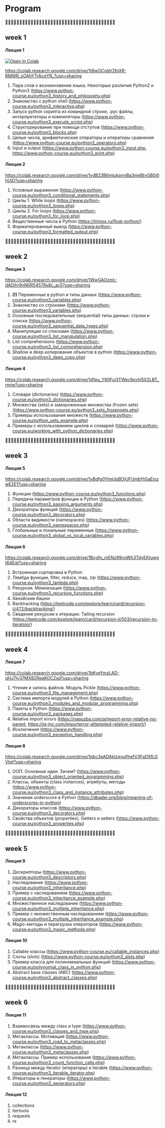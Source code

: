 # Program

🐍🐍🐍🐍🐍🐍🐍🐍🐍🐍🐍🐍🐍🐍🐍🐍🐍🐍🐍🐍🐍🐍🐍🐍🐍🐍🐍🐍🐍🐍🐍🐍🐍🐍🐍🐍🐍🐍🐍

## week 1

   #### Лекция 1
  
  [![Open In Colab](https://colab.research.google.com/assets/colab-badge.svg)](https://colab.research.google.com/github/googlecolab/colabtools/blob/master/notebooks/colab-github-demo.ipynb)
  
  https://colab.research.google.com/drive/1t8wOCobV2foXR-RMWR_sOAhYTrAcqYR_?usp=sharing
  
  1. Пара слов о возникновении языка. Некоторые различия Python2 и Python3
      (https://www.python-course.eu/python3_history_and_philosophy.php)
  2. Знакомство с python shell
      (https://www.python-course.eu/python3_interactive.php)
  3. Запуск python скрипта из командной строки, .pyc файлы, интерпретаторы и компиляторы
      (https://www.python-course.eu/python3_execute_script.php)
  4. Структурирование при помощи отступов
      (https://www.python-course.eu/python3_blocks.php)
  5. Целые числа, арифметические операторы и операторы сравнения
      (https://www.python-course.eu/python3_operators.php)
  6. Input и output
      (https://www.python-course.eu/python3_input.php, https://www.python-course.eu/python3_print.php)

   #### Лекция 2
   
  https://colab.research.google.com/drive/1ydB23B6mlukpnnBa3njeBtvGB0j0hUjD?usp=sharing
  
  1. Условные выражения
      (https://www.python-course.eu/python3_conditional_statements.php)
  2. Циклы 1. While loops
      (https://www.python-course.eu/python3_loops.php)
  3. Циклы 2. For loops
      (https://www.python-course.eu/python3_for_loop.php)
  4. Вещественные числа в Python (https://tirinox.ru/float-python/)
  5. Форматированный вывод
      (https://www.python-course.eu/python3_formatted_output.php)

🐍🐍🐍🐍🐍🐍🐍🐍🐍🐍🐍🐍🐍🐍🐍🐍🐍🐍🐍🐍🐍🐍🐍🐍🐍🐍🐍🐍🐍🐍🐍🐍🐍🐍🐍🐍🐍🐍🐍

## week 2

   #### Лекция 3
   
  https://colab.research.google.com/drive/1WwGAOzmL-dADihr9nN0R54578x8c_ac5?usp=sharing
   
  1. **(!)** Переменные в python и типы данных
      (https://www.python-course.eu/python3_variables.php)
  2. Знакомство со строками
      (https://www.python-course.eu/python3_variables.php)
  3. Основные последовательные (sequential) типы данных: строки и списки
      (https://www.python-course.eu/python3_sequential_data_types.php)
  4. Манипуляции со списками
      (https://www.python-course.eu/python3_list_manipulation.php)
  6. List comprehensions
      (https://www.python-course.eu/python3_list_comprehension.php)
  7. Shallow и deep копирование объектов в python
      (https://www.python-course.eu/python3_deep_copy.php)
 
   #### Лекция 4
   
  https://colab.research.google.com/drive/1d1pu_Y80Fuj3TWec9xyhI5X2LBT_rmiw?usp=sharing
    
  1. Словари (dictionaries)
      (https://www.python-course.eu/python3_dictionaries.php)
  2. Множества (sets) и замороженные множества (frozen sets)
      (https://www.python-course.eu/python3_sets_frozensets.php)
  3. Примеры использования множеств
      (https://www.python-course.eu/python_sets_example.php)
  4. Примеры с использованием циклов и словарей
      (https://www.python-course.eu/working_with_python_dictionaries.php)

🐍🐍🐍🐍🐍🐍🐍🐍🐍🐍🐍🐍🐍🐍🐍🐍🐍🐍🐍🐍🐍🐍🐍🐍🐍🐍🐍🐍🐍🐍🐍🐍🐍🐍🐍🐍🐍🐍🐍

## week 3

   #### Лекция 5
   
  https://colab.research.google.com/drive/1vBdfg0YimUpBOjUFUmbYtGaEiozwE2E1?usp=sharing
  
  1. Функции
      (https://www.python-course.eu/python3_functions.php)
  2. Передача параметров функции в Python
      (https://www.python-course.eu/python3_passing_arguments.php)
  3. Декораторы функций
      (https://www.python-course.eu/python3_decorators.php)
  4. Области видимости (namespaces)
      (https://www.python-course.eu/python3_namespaces.php)
  5. Глобальные и локальные переменные
      (https://www.python-course.eu/python3_global_vs_local_variables.php)   
      
   #### Лекция 6
  
  https://colab.research.google.com/drive/1Bcgfn_mENz99noWh3TdyEKtuwgt64Eqt?usp=sharing
  
  1. Встроенная сортировка в Python
  2. Лямбда функции, filter, reduce, map, zip
      (https://www.python-course.eu/python3_lambda.php)   
  3. Рекурсия. Мемоизация
      (https://www.python-course.eu/python3_recursive_functions.php)
  4. Ханойские башни
  5. Backtracking
      (https://leetcode.com/explore/learn/card/recursion-ii/472/backtracking/)
  6. Сведение рекурсии к итерации. Tailing recursion
      (https://leetcode.com/explore/learn/card/recursion-ii/503/recursion-to-iteration/) 

🐍🐍🐍🐍🐍🐍🐍🐍🐍🐍🐍🐍🐍🐍🐍🐍🐍🐍🐍🐍🐍🐍🐍🐍🐍🐍🐍🐍🐍🐍🐍🐍🐍🐍🐍🐍🐍🐍🐍

## week 4
      
   #### Лекция 7
  
  https://colab.research.google.com/drive/1bKyeYmzLAD-qHJ7ly37MX82ReaKOC2xd?usp=sharing
  
  1. Чтение и запись файлов. Модуль Pickle
      (https://www.python-course.eu/python3_file_management.php)
  2. Система импорта модулей в Python
      (https://www.python-course.eu/python3_modules_and_modular_programming.php)
  3. Пакеты в Python
      (https://www.python-course.eu/python3_packages.php)
  4. Relative import errors
      (https://napuzba.com/a/import-error-relative-no-parent, https://iq-inc.com/importerror-attempted-relative-import/)
  6. Исключения
      (https://www.python-course.eu/python3_exception_handling.php)
   
   #### Лекция 8   
  
  https://colab.research.google.com/drive/1pbc3eADAkIzqyulfhefV3FaD5fLGVtqt?usp=sharing
  
  1. ООП. Основные идеи. Зачем?
      (https://www.python-course.eu/python3_object_oriented_programming.php)
  2. Классы, объекты (class instances), атрибуты, методы
      (https://www.python-course.eu/python3_class_and_instance_attributes.php)
  3. Значения underscore в Python
      (https://dbader.org/blog/meaning-of-underscores-in-python)
  4. Декораторы классов
      (https://www.python-course.eu/python3_decorators.php)
  5. Свойства объектов (properties). Getters и setters
      (https://www.python-course.eu/python3_properties.php)

🐍🐍🐍🐍🐍🐍🐍🐍🐍🐍🐍🐍🐍🐍🐍🐍🐍🐍🐍🐍🐍🐍🐍🐍🐍🐍🐍🐍🐍🐍🐍🐍🐍🐍🐍🐍🐍🐍🐍

## week 5

   #### Лекция 9
 
  1. Дескрипторы
      (https://www.python-course.eu/python3_descriptors.php)
  2. Наследование
      (https://www.python-course.eu/python3_inheritance.php)
  3. Пример с наследованием
      (https://www.python-course.eu/python3_inheritance_example.php)  
  4. Множественное наследование
      (https://www.python-course.eu/python3_multiple_inheritance.php)
  5. Пример с множественным наследованием
      (https://www.python-course.eu/python3_multiple_inheritance_example.php)
  6. Magic-методы и перегрузка операторов
      (https://www.python-course.eu/python3_magic_methods.php)

 
   #### Лекция 10

  1. Callable классы
      (https://www.python-course.eu/callable_instances.php)
  2. Слоты (slots)
      (https://www.python-course.eu/python3_slots.php)
  3. Пример класса для полиномиальных функций
      (https://www.python-course.eu/polynomial_class_in_python.php)  
  4. Abstract base classes (ABC)
      (https://www.python-course.eu/python3_abstract_classes.php)
      
🐍🐍🐍🐍🐍🐍🐍🐍🐍🐍🐍🐍🐍🐍🐍🐍🐍🐍🐍🐍🐍🐍🐍🐍🐍🐍🐍🐍🐍🐍🐍🐍🐍🐍🐍🐍🐍🐍🐍

## week 6

   #### Лекция 11

  1. Взаимосвязь между class и type
      (https://www.python-course.eu/python3_classes_and_type.php)
  2. Метаклассы. Мотивация
      (https://www.python-course.eu/python3_road_to_metaclasses.php)
  3. Метаклассы
      (https://www.python-course.eu/python3_metaclasses.php)
  4. Метаклассы. Пример использования
      (https://www.python-course.eu/python3_count_function_calls.php)
  5. Разница между iterator (итераторы) и iterable
      (https://www.python-course.eu/python3_iterable_iterator.php)
  6. Итераторы и генераторы
      (https://www.python-course.eu/python3_generators.php)
      
   #### Лекция 12
   
  1. collections
  2. itertools
  3. requests
  4. re
